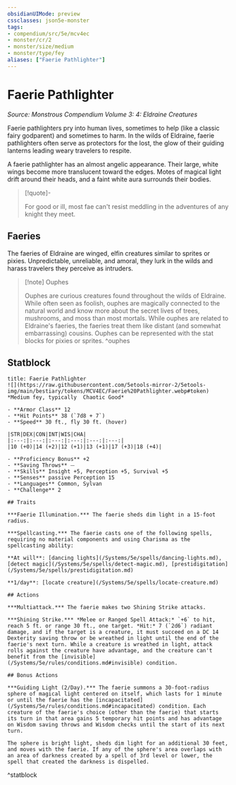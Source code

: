 ```yaml
---
obsidianUIMode: preview
cssclasses: json5e-monster
tags:
- compendium/src/5e/mcv4ec
- monster/cr/2
- monster/size/medium
- monster/type/fey
aliases: ["Faerie Pathlighter"]
---
```

# Faerie Pathlighter
*Source: Monstrous Compendium Volume 3: 4: Eldraine Creatures*  

Faerie pathlighters pry into human lives, sometimes to help (like a classic fairy godparent) and sometimes to harm. In the wilds of Eldraine, faerie pathlighters often serve as protectors for the lost, the glow of their guiding lanterns leading weary travelers to respite.

A faerie pathlighter has an almost angelic appearance. Their large, white wings become more translucent toward the edges. Motes of magical light drift around their heads, and a faint white aura surrounds their bodies.

> [!quote]-  
> 
> For good or ill, most fae can't resist meddling in the adventures of any knight they meet.

## Faeries

The faeries of Eldraine are winged, elfin creatures similar to sprites or pixies. Unpredictable, unreliable, and amoral, they lurk in the wilds and harass travelers they perceive as intruders.

> [!note] Ouphes
> 
> Ouphes are curious creatures found throughout the wilds of Eldraine. While often seen as foolish, ouphes are magically connected to the natural world and know more about the secret lives of trees, mushrooms, and moss than most mortals. While ouphes are related to Eldraine's faeries, the faeries treat them like distant (and somewhat embarrassing) cousins. Ouphes can be represented with the stat blocks for pixies or sprites.
^ouphes

## Statblock

```ad-statblock
title: Faerie Pathlighter
![](https://raw.githubusercontent.com/5etools-mirror-2/5etools-img/main/bestiary/tokens/MCV4EC/Faerie%20Pathlighter.webp#token)
*Medium fey, typically  Chaotic Good*

- **Armor Class** 12
- **Hit Points** 38 (`7d8 + 7`)
- **Speed** 30 ft., fly 30 ft. (hover)

|STR|DEX|CON|INT|WIS|CHA|
|:---:|:---:|:---:|:---:|:---:|:---:|
|10 (+0)|14 (+2)|12 (+1)|13 (+1)|17 (+3)|18 (+4)|

- **Proficiency Bonus** +2
- **Saving Throws** ⏤
- **Skills** Insight +5, Perception +5, Survival +5
- **Senses** passive Perception 15
- **Languages** Common, Sylvan
- **Challenge** 2

## Traits

***Faerie Illumination.*** The faerie sheds dim light in a 15-foot radius.

***Spellcasting.*** The faerie casts one of the following spells, requiring no material components and using Charisma as the spellcasting ability:

**At will**: [dancing lights](/Systems/5e/spells/dancing-lights.md), [detect magic](/Systems/5e/spells/detect-magic.md), [prestidigitation](/Systems/5e/spells/prestidigitation.md)

**1/day**: [locate creature](/Systems/5e/spells/locate-creature.md)

## Actions

***Multiattack.*** The faerie makes two Shining Strike attacks.

***Shining Strike.*** *Melee or Ranged Spell Attack:* `+6` to hit, reach 5 ft. or range 30 ft., one target. *Hit:* 7 (`2d6`) radiant damage, and if the target is a creature, it must succeed on a DC 14 Dexterity saving throw or be wreathed in light until the end of the faerie's next turn. While a creature is wreathed in light, attack rolls against the creature have advantage, and the creature can't benefit from the [invisible](/Systems/5e/rules/conditions.md#invisible) condition.

## Bonus Actions

***Guiding Light (2/Day).*** The faerie summons a 30-foot-radius sphere of magical light centered on itself, which lasts for 1 minute or until the faerie has the [incapacitated](/Systems/5e/rules/conditions.md#incapacitated) condition. Each creature of the faerie's choice (other than the faerie) that starts its turn in that area gains 5 temporary hit points and has advantage on Wisdom saving throws and Wisdom checks until the start of its next turn.

The sphere is bright light, sheds dim light for an additional 30 feet, and moves with the faerie. If any of the sphere's area overlaps with an area of darkness created by a spell of 3rd level or lower, the spell that created the darkness is dispelled.
```
^statblock